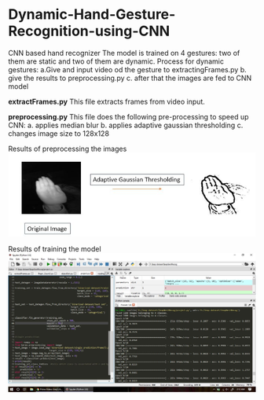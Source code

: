 # Dynamic-Hand-Gesture-Recognition-using-CNN
CNN based hand recognizer
The model is trained on 4 gestures: two of them are static and two of them are dynamic. Process for dynamic gestures:
a.Give and input video od the gesture to extractingFrames.py
b. give the results to preprocessing.py
c. after that the images are fed to CNN model

**extractFrames.py**
This file extracts frames from video input.

**preprocessing.py**
This file does the following pre-processing to speed up CNN:
a. applies median blur
b. applies adaptive gaussian thresholding
c. changes image size to 128x128

Results of preprocessing the images
![Preprocessing result](https://github.com/kreeteeekah/Dynamic-Hand-Gesture-Recognition-using-CNN/blob/master/original.JPG)

Results of training the model
![Snapshot of model accuracy](https://github.com/kreeteeekah/Dynamic-Hand-Gesture-Recognition-using-CNN/blob/master/MainTest1JPG.JPG)




